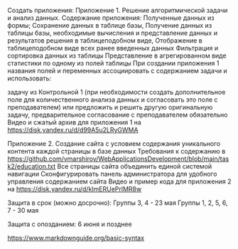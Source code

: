 Создать приложения:
Приложение 1. Решение алгоритмической задачи и анализ данных.
Содержание приложения:
Полученные данных из формы;
Cохранение данных в таблице базы,
Получение данных из таблицы базы, необходимые вычисления и представление данных и результатов решения в таблицеподобном виде,
Отображение в таблицеподобном виде всех ранее введенных данных
Фильтрация и сортировка данных из таблицы
Представление в агрегированном виде статистики по одному из полей таблицы
При создании приложения 1 названия полей и переменных ассоциировать с содержанием задачи и использовать:

задачу из Контрольной 1 (при необходимости создать дополнительное поле для количественного анализа данных и согласовать это поле с преподавателем)
или предложить и решить другую оригинальную задачу, предварительное согласование с преподавателем обязательно
Видео и сжатый архив для приложения 1 на https://disk.yandex.ru/d/d99A5u2LRyGWMA

Приложение 2. Создание сайта с условием содержания уникального контента каждой страницы в базе данных
Требования к содержанию в https://github.com/vmarshirov/WebApplicationsDevelopment/blob/main/task2/education.txt
Все страницы сайта объединить единой системой навигации
Сконфигурировать панель администратора для удобного управления содержанием сайта
Видео и пример кода для приложения 2 на https://disk.yandex.ru/d/kImERUePrlMR8w

Защита в срок (можно досрочно):
Группы 3, 4 - 23 мая
Группы 1, 2, 5, 6, 7 - 30 мая

Защита с опозданием:
6 июня и позднее

https://www.markdownguide.org/basic-syntax
